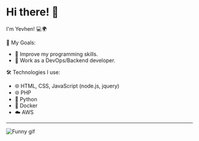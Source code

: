 # Hi there! 👋
I'm Yevhen! 💻🌍

🎯 My Goals:
- 🚀 Improve my programming skills.
- 🌟 Work as a DevOps/Backend developer.

🛠️ Technologies I use:
- 🌐 HTML, CSS, JavaScript (node.js, jquery)
- 🌐 PHP
- 🐍 Python
- 🐳 Docker
- ☁️ AWS

---

![Funny gif]([https://media.tenor.com/i_K3zWsgcG8AAAAi/hacker-pepe.gif])
